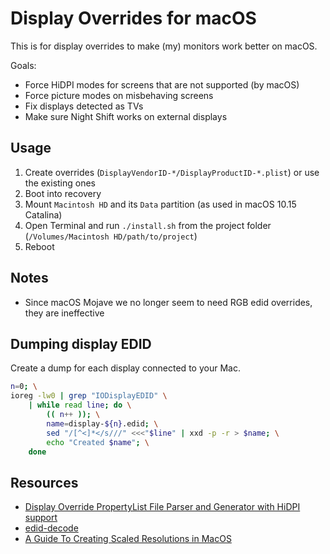 # Display Overrides for macOS

This is for display overrides to make (my) monitors work better on macOS.

Goals:

- Force HiDPI modes for screens that are not supported (by macOS)
- Force picture modes on misbehaving screens
- Fix displays detected as TVs
- Make sure Night Shift works on external displays

## Usage

1. Create overrides (`DisplayVendorID-*/DisplayProductID-*.plist`) or use the existing ones
2. Boot into recovery
3. Mount `Macintosh HD` and its `Data` partition (as used in macOS 10.15 Catalina)
4. Open Terminal and run `./install.sh` from the project folder (`/Volumes/Macintosh HD/path/to/project`)
5. Reboot

## Notes

- Since macOS Mojave we no longer seem to need RGB edid overrides, they are ineffective

## Dumping display EDID

Create a dump for each display connected to your Mac.

```bash
n=0; \
ioreg -lw0 | grep "IODisplayEDID" \
	| while read line; do \
		(( n++ )); \
		name=display-${n}.edid; \
		sed "/[^<]*</s///" <<<"$line" | xxd -p -r > $name; \
		echo "Created $name"; \
	done
```

## Resources

- [Display Override PropertyList File Parser and Generator with HiDPI support](https://comsysto.github.io/Display-Override-PropertyList-File-Parser-and-Generator-with-HiDPI-Support-For-Scaled-Resolutions/)
- [edid-decode](https://git.linuxtv.org/edid-decode.git/)
- [A Guide To Creating Scaled Resolutions in MacOS](https://github.com/bbhardin/A-Guide-to-MacOS-Scaled-Resolutions)